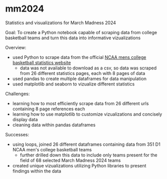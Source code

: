 # mm2024
Statistics and visualizations for March Madness 2024

Goal: To create a Python notebook capable of scraping data from college basketball teams and turn this data into informative vizualizations

Overview:
- used Python to scrape data from the official [NCAA mens college basketball statistics website](https://www.ncaa.com/stats/basketball-men/d1/current/team/145)
  - data was not available to download as a csv, so data was scraped from 26 different statistics pages, each with 8 pages of data
- used pandas to create multiple dataframes for data manipulation
- used matplotlib and seaborn to vizualize different statistics

Challenges:
- learning how to most efficiently scrape data from 26 different urls containing 8 page references each
- learning how to use matplotlib to customize vizualizations and concisely display data
- cleaning data within pandas dataframes

Successes:
- using loops, joined 26 different dataframes containing data from 351 D1 NCAA men's college basketball teams
  - further drilled down this data to include only teams present for the field of 68 selected March Madness 2024 teams
- created unique vizualizations utilizing Python libraries to present findings within the data
